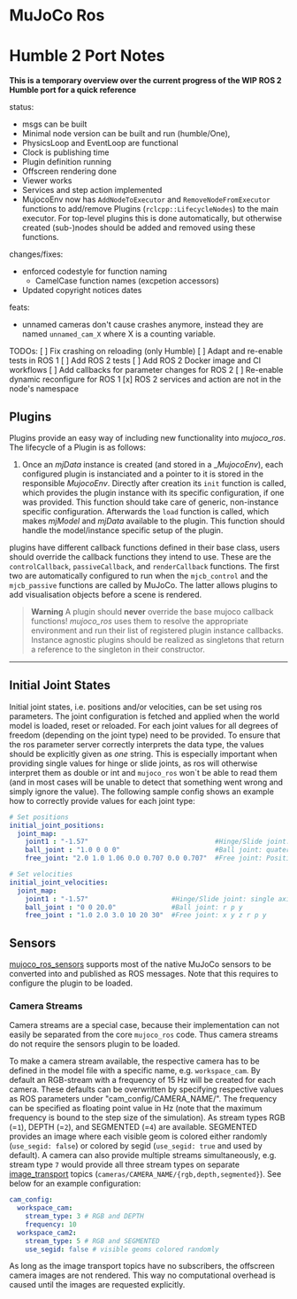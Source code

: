 # MuJoCo Ros

# Humble 2 Port Notes

**This is a temporary overview over the current progress of the WIP ROS 2 Humble port for a quick reference**

status:
  - msgs can be built
  - Minimal node version can be built and run (humble/One),
  - PhysicsLoop and EventLoop are functional
  - Clock is publishing time
  - Plugin definition running
  - Offscreen rendering done
  - Viewer works
  - Services and step action implemented
  - MujocoEnv now has `AddNodeToExecutor` and `RemoveNodeFromExecutor` functions to add/remove Plugins (`rclcpp::LifecycleNodes`) to the main executor. For top-level plugins this is done automatically, but otherwise created (sub-)nodes should be added and removed using these functions.

changes/fixes:
  - enforced codestyle for function naming
    + CamelCase function names (excpetion accessors)
  - Updated copyright notices dates

feats:
  - unnamed cameras don't cause crashes anymore, instead they are named
  `unnamed_cam_X` where X is a counting variable.

TODOs:
  [ ] Fix crashing on reloading (only Humble)
  [ ] Adapt and re-enable tests in ROS 1
  [ ] Add ROS 2 tests
  [ ] Add ROS 2 Docker image and CI workflows
  [ ] Add callbacks for parameter changes for ROS 2
  [ ] Re-enable dynamic reconfigure for ROS 1
  [x] ROS 2 services and action are not in the node's namespace


## Plugins
Plugins provide an easy way of including new functionality into _mujoco\_ros_. The lifecycle of a Plugin is as follows:
1. Once an _mjData_ instance is created (and stored in a __MujocoEnv_), each configured plugin is instanciated and a pointer to it is stored in the responsible _MujocoEnv_. Directly after creation its `init` function is called, which provides the plugin instance with its specific configuration, if one was provided. This function should take care of generic, non-instance specific configuration.
Afterwards the `load` function is called, which makes _mjModel_ and _mjData_ available to the plugin. This function should handle the model/instance specific setup of the plugin.

plugins have different callback functions defined in their base class, users should override the callback functions they intend to use. These are the `controlCallback`, `passiveCallback`, and `renderCallback` functions. The first two are automatically configured to run when the `mjcb_control` and the `mjcb_passive` functions are called by MuJoCo. The latter allows plugins to add visualisation objects before a scene is rendered.

> **Warning**
> A plugin should __never__ override the base mujoco callback functions! _mujoco\_ros_ uses them to resolve the appropriate environment and run their list of registered plugin instance callbacks. Instance agnostic plugins should be realized as singletons that return a reference to the singleton in their constructor.

___

## Initial Joint States
Initial joint states, i.e. positions and/or velocities, can be set using ros parameters. The joint configuration is fetched and applied when the world model is loaded, reset or reloaded.
For each joint values for all degrees of freedom (depending on the joint type) need to be provided. To ensure that the ros parameter server correctly interprets the data type, the values should be explicitly given as *one* string. This is especially important when providing single values for hinge or slide joints, as ros will otherwise interpret them as double or int and `mujoco_ros` won`t be able to read them (and in most cases will be unable to detect that something went wrong and simply ignore the value).
The following sample config shows an example how to correctly provide values for each joint type:
```yaml
# Set positions
initial_joint_positions:
  joint_map:
    joint1 : "-1.57"                                #Hinge/Slide joint: single axis value
    ball_joint : "1.0 0 0 0"                        #Ball joint: quaternion (w x y z) relative to parent orientation
    free_joint: "2.0 1.0 1.06 0.0 0.707 0.0 0.707"  #Free joint: Position (x y z) followed by a quaternion (w x y z) in world coordinates

# Set velocities
initial_joint_velocities:
  joint_map:
    joint1 : "-1.57"                     #Hinge/Slide joint: single axis value
    ball_joint : "0 0 20.0"              #Ball joint: r p y
    free_joint : "1.0 2.0 3.0 10 20 30"  #Free joint: x y z r p y
```

## Sensors

[mujoco_ros_sensors](https://github.com/ubi-agni/mujoco_ros_pkgs/tree/noetic-devel/mujoco_ros_sensors) supports most of the native MuJoCo sensors to be converted into and published as ROS messages. Note that this requires to configure the plugin to be loaded.

### Camera Streams

Camera streams are a special case, because their implementation can not easily be separated from the core `mujoco_ros` code. Thus camera streams do not require the sensors plugin to be loaded.

To make a camera stream available, the respective camera has to be defined in the model file with a specific name, e.g. `workspace_cam`.
By default an RGB-stream with a frequency of 15 Hz will be created for each camera. These defaults can be overwritten by specifying respective values as ROS parameters under "cam_config/CAMERA_NAME/".
The frequency can be specified as floating point value in Hz (note that the maximum frequency is bound to the step size of the simulation).
As stream types RGB (=`1`), DEPTH (=`2`), and SEGMENTED (=`4`) are available.
SEGMENTED provides an image where each visible geom is colored either randomly (`use_segid: false`) or colored by segid (`use_segid: true` and used by default).
A camera can also provide multiple streams simultaneously, e.g. stream type `7` would provide all three stream types on separate [image_transport](http://wiki.ros.org/image_transport) topics (`cameras/CAMERA_NAME/{rgb,depth,segmented}`). See below for an example configuration:
```yaml
cam_config:
  workspace_cam:
    stream_type: 3 # RGB and DEPTH
    frequency: 10
  workspace_cam2:
    stream_type: 5 # RGB and SEGMENTED
    use_segid: false # visible geoms colored randomly
```

As long as the image transport topics have no subscribers, the offscreen camera images are not rendered. This way no computational overhead is caused until the images are requested explicitly.
